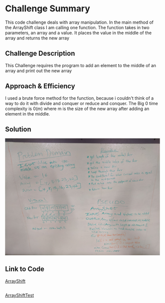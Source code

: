 # Challenge Summary
<!-- Short summary or background information -->
This code challenge deals with array manipulation. In the main method of the ArrayShift class I am calling one function. The function takes in two parameters, an array and a value. It places the value in the middle of the array and returns the new array

## Challenge Description
<!-- Description of the challenge -->
This Challenge requires the program to add an element to the middle of an array and print out the new array

## Approach & Efficiency
<!-- What approach did you take? Why? What is the Big O space/time for this approach? -->
I used a brute force method for the function, because i couldn't think of a way to do it with divide and conquer or reduce and conquer. The Big 0 time complexity is 0(m) where m is the size of the new array after adding an element in the middle.

## Solution
<!-- Embedded whiteboard image -->
![alt text](https://github.com/wosunkwo/data-structures-and-algorithms/blob/master/code401-challenges/assets/challenege2_img.jpg)

## Link to Code
[ArrayShift](https://github.com/wosunkwo/data-structures-and-algorithms/blob/master/code401-challenges/src/main/java/code401/challenges/ArrayShift.java)
## 
[ArrayShiftTest](https://github.com/wosunkwo/data-structures-and-algorithms/blob/master/code401-challenges/src/test/java/code401/challenges/ArrayShiftTest.java)
